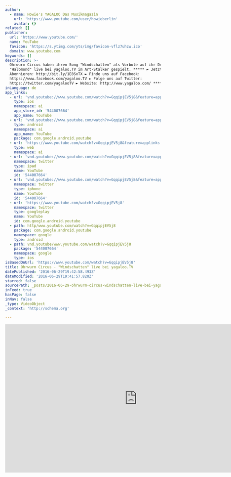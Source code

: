 ```yaml
---
author:
  - name: Howie's YAGALOO Das Musikmagazin
    url: 'https://www.youtube.com/user/howieberlin'
    avatar: {}
related: []
publisher:
  url: 'https://www.youtube.com/'
  name: YouTube
  favicon: 'https://s.ytimg.com/yts/img/favicon-vflz7uhzw.ico'
  domain: www.youtube.com
keywords: []
description: >-
  Ohrwurm Circus haben ihren Song "Windschatten" als Vorbote auf ihr Debütalbum
  "Halbmond" live bei yagaloo.TV im Art-Stalker gespielt. ***** ► Jetzt
  Abonnieren: http://bit.ly/1E8SxTX ► Finde uns auf Facebook:
  https://www.facebook.com/yagaloo.TV ► Folge uns auf Twitter:
  https://twitter.com/yagalooTV ► Website: http://www.yagaloo.com/ *****
inLanguage: de
app_links:
  - url: 'vnd.youtube://www.youtube.com/watch?v=GqqipjEV5j8&feature=applinks'
    type: ios
    namespace: ai
    app_store_id: '544007664'
    app_name: YouTube
  - url: 'vnd.youtube://www.youtube.com/watch?v=GqqipjEV5j8&feature=applinks'
    type: android
    namespace: ai
    app_name: YouTube
    package: com.google.android.youtube
  - url: 'https://www.youtube.com/watch?v=GqqipjEV5j8&feature=applinks'
    type: web
    namespace: ai
  - url: 'vnd.youtube://www.youtube.com/watch?v=GqqipjEV5j8&feature=applinks'
    namespace: twitter
    type: ipad
    name: YouTube
    id: '544007664'
  - url: 'vnd.youtube://www.youtube.com/watch?v=GqqipjEV5j8&feature=applinks'
    namespace: twitter
    type: iphone
    name: YouTube
    id: '544007664'
  - url: 'https://www.youtube.com/watch?v=GqqipjEV5j8'
    namespace: twitter
    type: googleplay
    name: YouTube
    id: com.google.android.youtube
  - path: http/www.youtube.com/watch?v=GqqipjEV5j8
    package: com.google.android.youtube
    namespace: google
    type: android
  - path: vnd.youtube/www.youtube.com/watch?v=GqqipjEV5j8
    package: '544007664'
    namespace: google
    type: ios
isBasedOnUrl: 'https://www.youtube.com/watch?v=GqqipjEV5j8'
title: Ohrwurm Circus - "Windschatten" live bei yagaloo.TV
datePublished: '2016-06-29T19:42:58.493Z'
dateModified: '2016-06-29T19:41:57.820Z'
starred: false
sourcePath: _posts/2016-06-29-ohrwurm-circus-windschatten-live-bei-yagalootv.md
inFeed: true
hasPage: false
inNav: false
_type: VideoObject
_context: 'http://schema.org'

---
```

<iframe src="https://cdn.embedly.com/widgets/media.html?src=https%3A%2F%2Fwww.youtube.com%2Fembed%2FGqqipjEV5j8%3Ffeature%3Doembed&amp;url=http%3A%2F%2Fwww.youtube.com%2Fwatch%3Fv%3DGqqipjEV5j8&amp;image=https%3A%2F%2Fi.ytimg.com%2Fvi%2FGqqipjEV5j8%2Fhqdefault.jpg&amp;key=b7d04c9b404c499eba89ee7072e1c4f7&amp;type=text%2Fhtml&amp;schema=youtube" width="854" height="480" scrolling="no" frameborder="0" allowfullscreen="" style=""></iframe>